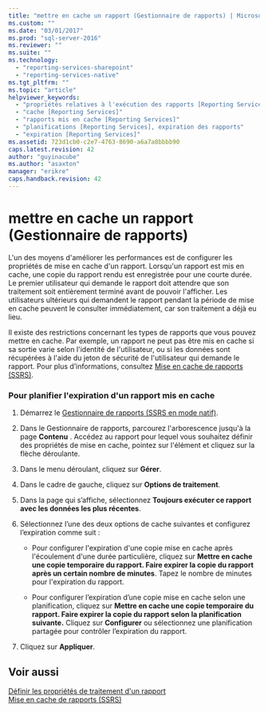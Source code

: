 ```yaml
---
title: "mettre en cache un rapport (Gestionnaire de rapports) | Microsoft Docs"
ms.custom: ""
ms.date: "03/01/2017"
ms.prod: "sql-server-2016"
ms.reviewer: ""
ms.suite: ""
ms.technology: 
  - "reporting-services-sharepoint"
  - "reporting-services-native"
ms.tgt_pltfrm: ""
ms.topic: "article"
helpviewer_keywords: 
  - "propriétés relatives à l'exécution des rapports [Reporting Services]"
  - "cache [Reporting Services]"
  - "rapports mis en cache [Reporting Services]"
  - "planifications [Reporting Services], expiration des rapports"
  - "expiration [Reporting Services]"
ms.assetid: 723d1cb0-c2e7-4763-8690-a6a7a8bbbb90
caps.latest.revision: 42
author: "guyinacube"
ms.author: "asaxton"
manager: "erikre"
caps.handback.revision: 42
---
```

# mettre en cache un rapport (Gestionnaire de rapports)
  L'un des moyens d'améliorer les performances est de configurer les propriétés de mise en cache d'un rapport. Lorsqu'un rapport est mis en cache, une copie du rapport rendu est enregistrée pour une courte durée. Le premier utilisateur qui demande le rapport doit attendre que son traitement soit entièrement terminé avant de pouvoir l'afficher. Les utilisateurs ultérieurs qui demandent le rapport pendant la période de mise en cache peuvent le consulter immédiatement, car son traitement a déjà eu lieu.  
  
 Il existe des restrictions concernant les types de rapports que vous pouvez mettre en cache. Par exemple, un rapport ne peut pas être mis en cache si sa sortie varie selon l'identité de l'utilisateur, ou si les données sont récupérées à l'aide du jeton de sécurité de l'utilisateur qui demande le rapport. Pour plus d’informations, consultez [Mise en cache de rapports &#40;SSRS&#41;](../../reporting-services/report-server/caching-reports-ssrs.md).  
  
### Pour planifier l'expiration d'un rapport mis en cache  
  
1.  Démarrez le [Gestionnaire de rapports &#40;SSRS en mode natif&#41;](../Topic/Report%20Manager%20%20\(SSRS%20Native%20Mode\).md).  
  
2.  Dans le Gestionnaire de rapports, parcourez l'arborescence jusqu'à la page **Contenu** . Accédez au rapport pour lequel vous souhaitez définir des propriétés de mise en cache, pointez sur l'élément et cliquez sur la flèche déroulante.  
  
3.  Dans le menu déroulant, cliquez sur **Gérer**.  
  
4.  Dans le cadre de gauche, cliquez sur **Options de traitement**.  
  
5.  Dans la page qui s’affiche, sélectionnez **Toujours exécuter ce rapport avec les données les plus récentes**.  
  
6.  Sélectionnez l’une des deux options de cache suivantes et configurez l’expiration comme suit :  
  
    -   Pour configurer l'expiration d'une copie mise en cache après l'écoulement d'une durée particulière, cliquez sur **Mettre en cache une copie temporaire du rapport. Faire expirer la copie du rapport après un certain nombre de minutes**. Tapez le nombre de minutes pour l'expiration du rapport.  
  
    -   Pour configurer l’expiration d’une copie mise en cache selon une planification, cliquez sur **Mettre en cache une copie temporaire du rapport. Faire expirer la copie du rapport selon la planification suivante.** Cliquez sur **Configurer** ou sélectionnez une planification partagée pour contrôler l’expiration du rapport.  
  
7.  Cliquez sur **Appliquer**.  
  
## Voir aussi  
 [Définir les propriétés de traitement d'un rapport](../../reporting-services/report-server/set-report-processing-properties.md)   
 [Mise en cache de rapports &#40;SSRS&#41;](../../reporting-services/report-server/caching-reports-ssrs.md)  
  
  